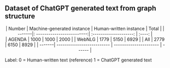 ## Dataset of ChatGPT generated text from graph structure

<div align="center">

| Number | Machine-generated instance | Human-written instance | Total  |
| -------|: -------------------------:| :--------------------: | :----: |  
| AGENDA |        1000                |          1000          |  2000  |
| WebNLG |        1779                |          5150          |  6929  |
|  All   |        2779                |          6150          |  8929  |
| -------| -------------------------- | ---------------------- | ------ | 

</div>



Label: 0 = Human-written text (reference)
       1 = ChatGPT generated text
